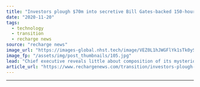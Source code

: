 ```yaml
---
title: "Investors plough $70m into secretive Bill Gates-backed 150-hour-battery start-up Form Energy"
date: "2020-11-20"
tags: 
  - technology
  - transition
  - recharge news
source: "recharge news"
image_url: "https://images-global.nhst.tech/image/VEZ0L1hJWGFlYk1sTk0yS0VtTEhSMC9jQk9jV1pJelFNd1JRRDRZcExnST0=/nhst/binary/90417b87ad7719111024d7805540c7a3"
image_fp: "/assets/img/post_thumbnails/105.jpg"
lead: "Chief executive reveals little about composition of its mysterious technology, other than to say that all the materials used are cheap, abundant and safe"
article_url: "https://www.rechargenews.com/transition/investors-plough-70m-into-secretive-bill-gates-backed-150-hour-battery-start-up-form-energy/2-1-916743"
---
```


---
